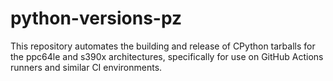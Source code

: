 # python-versions-pz
This repository automates the building and release of CPython tarballs for the ppc64le and s390x architectures, specifically for use on GitHub Actions runners and similar CI environments.
